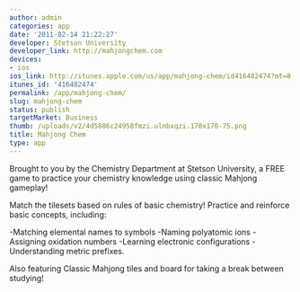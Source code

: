 ```yaml
---
author: admin
categories: app
date: '2011-02-14 21:22:27'
developer: Stetson University
developer_link: http://mahjongchem.com
devices: 
- ios
ios_link: http://itunes.apple.com/us/app/mahjong-chem/id416482474?mt=8
itunes_id: '416482474'
permalink: /app/mahjong-chem/
slug: mahjong-chem
status: publish
targetMarket: Business
thumb: /uploads/v2/4d5886c24958fmzi.ulnbxqzi.170x170-75.png
title: Mahjong Chem
type: app
---
```


Brought to you by the Chemistry Department at Stetson University, a FREE game to practice your chemistry knowledge using classic Mahjong gameplay! 

Match the tilesets based on rules of basic chemistry! Practice and reinforce basic concepts, including:

-Matching elemental names to symbols
-Naming polyatomic ions
-Assigning oxidation numbers
-Learning electronic configurations
-Understanding metric prefixes.

Also featuring Classic Mahjong tiles and board for taking a break between studying!